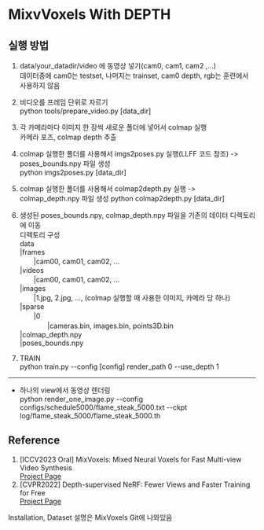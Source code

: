 # MixvVoxels With DEPTH #

## 실행 방법 ##
1. data/your_datadir/video 에 동영상 넣기(cam0, cam1, cam2 ,...)  
데이터중에 cam0는 testset, 나머지는 trainset, cam0 depth, rgb는 훈련에서 사용하지 않음

2. 비디오를 프레임 단위로 자르기  
  python tools/prepare_video.py [data_dir]  

3. 각 카메라마다 이미지 한 장씩 새로운 폴더에 넣어서 colmap 실행  
카메라 포즈, colmap depth 추출

4. colmap 실행한 폴더를 사용해서 imgs2poses.py 실행(LLFF 코드 참조) -> poses_bounds.npy 파일 생성  
  python imgs2poses.py [data_dir] 

5. colmap 실행한 폴더를 사용해서 colmap2depth.py 실행 -> colmap_depth.npy 파일 생성
  python colmap2depth.py [data_dir]  

6. 생성된 poses_bounds.npy, colmap_depth.npy 파일을 기존의 데이터 디렉토리에 이동  
디렉토리 구성  
data  
|frames  
　　|cam00, cam01, cam02, ...  
|videos  
　　|cam00, cam01, cam02, ...  
|images  
　　|1.jpg, 2.jpg, ..., (colmap 실행할 때 사용한 이미지, 카메라 당 하나)  
|sparse  
　　|0  
　　　　|cameras.bin, images.bin, points3D.bin  
|colmap_depth.npy  
|poses_bounds.npy  

7. TRAIN  
  python train.py --config [config] render_path 0 --use_depth 1  

---  
- 하나의 view에서 동영상 렌더링   
  python render_one_image.py --config configs/schedule5000/flame_steak_5000.txt --ckpt log/flame_steak_5000/flame_steak_5000.th

## Reference 
1. [ICCV2023 Oral] MixVoxels: Mixed Neural Voxels for Fast Multi-view Video Synthesis   
[Project Page](https://fengres.github.io/mixvoxels/) 
2. [CVPR2022] Depth-supervised NeRF: Fewer Views and Faster Training for Free  
[Project Page](https://www.cs.cmu.edu/~dsnerf/)

Installation, Dataset 설명은 MixVoxels Git에 나와있음
